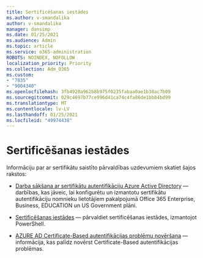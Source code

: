 ```yaml
---
title: Sertificēšanas iestādes
ms.author: v-smandalika
author: v-smandalika
manager: dansimp
ms.date: 01/25/2021
ms.audience: Admin
ms.topic: article
ms.service: o365-administration
ROBOTS: NOINDEX, NOFOLLOW
localization_priority: Priority
ms.collection: Adm_O365
ms.custom:
- "7835"
- "9004340"
ms.openlocfilehash: 3fb4920a962b8b975f0235fabaa0ae1b38ac7b09
ms.sourcegitcommit: 029c4697b77ce996d41ca74c4fa86de1bb84bd99
ms.translationtype: MT
ms.contentlocale: lv-LV
ms.lasthandoff: 01/25/2021
ms.locfileid: "49974438"
---
```

# <a name="certificate-authorities"></a>Sertificēšanas iestādes

Informāciju par ar sertifikātu saistīto pārvaldības uzdevumiem skatiet šajos rakstos:

- [Darba sākšana ar sertifikātu autentifikāciju Azure Active Directory](https://docs.microsoft.com/azure/active-directory/authentication/active-directory-certificate-based-authentication-get-started#:~:text=Certificate-based)  — darbības, kas jāveic, lai konfigurētu un izmantotu sertifikātu autentifikāciju nomnieku lietotājiem pakalpojumā Office 365 Enterprise, Business, EDUCATION un US Government plāni.

- [Sertificēšanas iestādes](https://docs.microsoft.com/powershell/module/azuread)  — pārvaldiet sertificēšanas iestādes, izmantojot PowerShell.

- [AZURE AD Certificate-Based autentifikācijas problēmu novēršana](https://docs.microsoft.com/troubleshoot/azure/active-directory/certificate-based-authenticate-issue)  — informācija, kas palīdz novērst Certificate-Based autentifikācijas problēmas.



